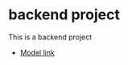 # backend project

This is a backend project

- [Model link](https://app.eraser.io/workspace/YtPqZ1VogxGy1jzIDkzj)

